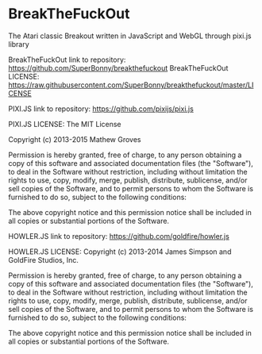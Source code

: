 # BreakTheFuckOut
The Atari classic Breakout written in JavaScript and WebGL through pixi.js library

BreakTheFuckOut link to repository: https://github.com/SuperBonny/breakthefuckout
BreakTheFuckOut LICENSE: https://raw.githubusercontent.com/SuperBonny/breakthefuckout/master/LICENSE



PIXI.JS link to repository: https://github.com/pixijs/pixi.js

PIXI.JS LICENSE: 
The MIT License

Copyright (c) 2013-2015 Mathew Groves

Permission is hereby granted, free of charge, to any person obtaining a copy
of this software and associated documentation files (the "Software"), to deal
in the Software without restriction, including without limitation the rights
to use, copy, modify, merge, publish, distribute, sublicense, and/or sell
copies of the Software, and to permit persons to whom the Software is
furnished to do so, subject to the following conditions:

The above copyright notice and this permission notice shall be included in
all copies or substantial portions of the Software.



HOWLER.JS link to repository: https://github.com/goldfire/howler.js

HOWLER.JS LICENSE:
Copyright (c) 2013-2014 James Simpson and GoldFire Studios, Inc.

Permission is hereby granted, free of charge, to any person obtaining
a copy of this software and associated documentation files (the
"Software"), to deal in the Software without restriction, including
without limitation the rights to use, copy, modify, merge, publish,
distribute, sublicense, and/or sell copies of the Software, and to
permit persons to whom the Software is furnished to do so, subject to
the following conditions:

The above copyright notice and this permission notice shall be
included in all copies or substantial portions of the Software.





